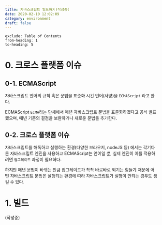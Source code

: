 ```yaml
---
title: 자바스크립트 빌드하기(작성중)
date: 2020-02-10 12:02:09
category: environment
draft: false
---
```


```toc
exclude: Table of Contents
from-heading: 1
to-heading: 5
```

# 0. 크로스 플랫폼 이슈

## 0-1. ECMAScript

자바스크립트 언어의 규칙 혹은 문법을 표준화 시킨 언어(사양)을 `ECMAScript` 라고 한다.

ECMAScript `ECMA`라는 단체에서 매년 자바스크립트 문법을 표준화하겠다고 공식 발표했으며, 매년 기존의 결점을 보완하거나 새로운 문법을 추가한다.

## 0-2. 크로스 플랫폼 이슈

자바스크립트를 해독하고 실행하는 환경(다양한 브라우저, nodeJS 등) 에서는 각기다른 자바스크립트 엔진을 사용하고 ECMAScript는 언어일 뿐, 실제 엔진이 이를 적용하려면 `업그레이드` 과정이 필요하다.

하지만 매년 문법이 바뀌는 만큼 업그레이드가 촥촥 바로바로 되기는 힘들기 때문에 어떤 자바스크립트 문법은 실행되는 환경에 따라 자바스크립트가 실행이 안되는 경우도 생길 수 있다.

# 1. 빌드

(작성중)
